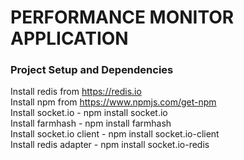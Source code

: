 # PERFORMANCE MONITOR APPLICATION

### Project Setup and Dependencies
Install redis from https://redis.io <br />
Install npm from https://www.npmjs.com/get-npm <br />
Install socket.io - npm install socket.io <br />
Install farmhash - npm install farmhash <br />
Install socket.io client - npm install socket.io-client <br />
Install redis adapter - npm install socket.io-redis <br />







